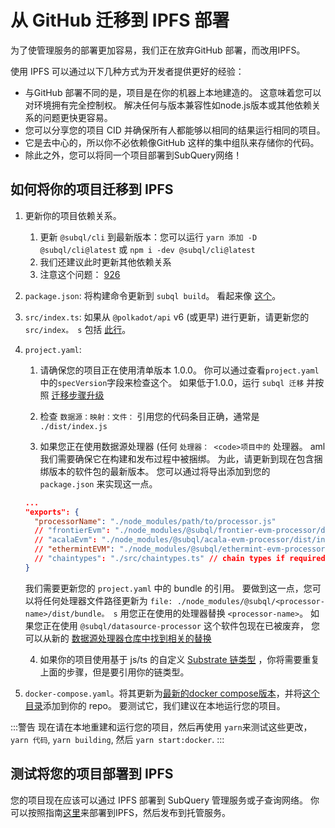 # 从 GitHub 迁移到 IPFS 部署

为了使管理服务的部署更加容易，我们正在放弃GitHub 部署，而改用IPFS。

使用 IPFS 可以通过以下几种方式为开发者提供更好的经验：

- 与GitHub 部署不同的是，项目是在你的机器上本地建造的。 这意味着您可以对环境拥有完全控制权。 解决任何与版本兼容性如node.js版本或其他依赖关系的问题更快更容易。
- 您可以分享您的项目 CID 并确保所有人都能够以相同的结果运行相同的项目。
- 它是去中心的，所以你不必依赖像GitHub 这样的集中组队来存储你的代码。
- 除此之外，您可以将同一个项目部署到SubQuery网络！

## 如何将你的项目迁移到 IPFS

1. 更新你的项目依赖关系。
   1. 更新 `@subql/cli` 到最新版本：您可以运行 `yarn 添加 -D @subql/cli@latest` 或 `npm i -dev @subql/cli@latest`
   2. 我们还建议此时更新其他依赖关系
   3. 注意这个问题： [926](https://github.com/subquery/subql/discussions/926)
2. `package.json`: 将构建命令更新到 `subql build`。 看起来像 [这个](https://github.com/subquery/subql-starter/blob/418440f09226694a0063c939ff3332530f3047c4/package.json#L7)。
3. `src/index.ts`: 如果从 `@polkadot/api` v6 (或更早) 进行更新，请更新您的 `src/index。 s` 包括 [此行](https://github.com/subquery/subql-starter/blob/418440f09226694a0063c939ff3332530f3047c4/src/index.ts#L3)。
4. `project.yaml`:

   1. 请确保您的项目正在使用清单版本 1.0.0。 你可以通过查看`project.yaml`中的`specVersion`字段来检查这个。 如果低于1.0.0，运行 `subql 迁移` 并按照 [迁移步骤升级](../build/manifest/polkadot.md#migrating-to-v100-badge-textupgrade-typewarning)

   2. 检查 `数据源：映射：文件：` 引用您的代码条目正确，通常是 `./dist/index.js`

   3. 如果您正在使用数据源处理器 (任何 `处理器： <code>项目中的` 处理器。 aml</code>我们需要确保它在构建和发布过程中被捆绑。 为此，请更新到现在包含捆绑版本的软件包的最新版本。 您可以通过将导出添加到您的 `package.json` 来实现这一点。

   ```json
   ...
   "exports": {
     "processorName": "./node_modules/path/to/processor.js"
     // "frontierEvm": "./node_modules/@subql/frontier-evm-processor/dist/index.js"
     // "acalaEvm": "./node_modules/@subql/acala-evm-processor/dist/index.js",
     // "ethermintEVM": "./node_modules/@subql/ethermint-evm-processor/dist/index.js"
     // "chaintypes": "./src/chaintypes.ts" // chain types if required
   }
   ```

   我们需要更新您的 `project.yaml` 中的 bundle 的引用。 要做到这一点，您可以将任何处理器文件路径更新为 `file: ./node_modules/@subql/<processor-name>/dist/bundle。 s` 用您正在使用的处理器替换 `<processor-name>`。 如果您正在使用 `@subql/datasource-processor` 这个软件包现在已被废弃， 您可以从新的 [数据源处理器仓库中找到相关的替换](https://github.com/subquery/datasource-processors/tree/main/packages)

   4. 如果你的项目使用基于 js/ts 的自定义 [Substrate 链类型](../build/manifest/polkadot.md#custom-chains) ，你将需要重复上面的步骤，但是要引用你的链类型。

5. `docker-compose.yaml`。将其更新为[最新的docker compose版本](https://github.com/subquery/subql-starter/blob/main/Polkadot/Polkadot-starter/docker-compose.yml)，并将[这个目录](https://github.com/subquery/subql-starter/tree/main/Polkadot/Polkadot-starter/docker)添加到你的 repo。 要测试它，我们建议在本地运行您的项目。

:::警告 现在请在本地重建和运行您的项目，然后再使用 `yarn`来测试这些更改， `yarn 代码`, `yarn building`, 然后 `yarn start:docker`. :::

## 测试将您的项目部署到 IPFS

您的项目现在应该可以通过 IPFS 部署到 SubQuery 管理服务或子查询网络。 你可以按照指南[这里](./publish.md#publish-your-subquery-project-to-ipfs)来部署到IPFS，然后发布到托管服务。
